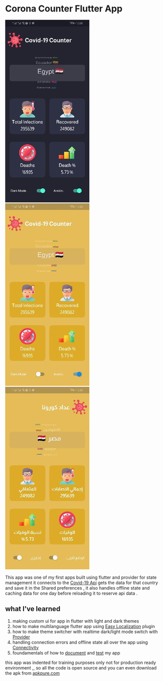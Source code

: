
# Corona Counter Flutter App
![enter image description here](assets/_screens/01.jpg)
![enter image description here](assets/_screens/02.jpg)
![enter image description here](assets/_screens/03.jpg)


This app was one of my first apps built using flutter and provider for state management 
it connects to the [Covid-19 Api](https://rapidapi.com/api-sports/api/covid-193/)
gets the data for that country and save it in the Shared preferences , it also handles offline state and caching data for one day before reloading it to reserve api data . 

## what I've learned

 1. making custom ui for app in flutter with light and dark themes 
 2. how to make multilanguage flutter app using [Easy Localization](https://pub.dev/packages/easy_localization) plugin 
 3. how to make theme switcher with realtime dark/light mode switch with [Provider](https://pub.dev/packages/provider)
 4. handling connection errors and offline state all over the app using [Connectivity](https://pub.dev/packages/connectivity)
 5. foundamentals of how to [document](https://dart.dev/guides/language/effective-dart/documentation) and [test](https://dart.dev/guides/testing) my app 


this app was indented for training purposes only not for production ready environment ,, so all the code is open source and you can even download the apk from [apkpure.com](https://apkpure.com/p/com.invign.corona)